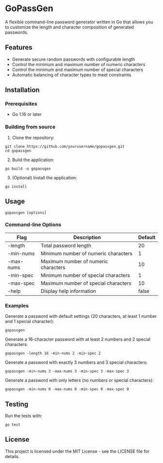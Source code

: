 # GoPassGen

A flexible command-line password generator written in Go that allows you to customize the length and character composition of generated passwords.

## Features

- Generate secure random passwords with configurable length
- Control the minimum and maximum number of numeric characters
- Control the minimum and maximum number of special characters
- Automatic balancing of character types to meet constraints

## Installation

### Prerequisites

- Go 1.16 or later

### Building from source

1. Clone the repository:
```
git clone https://github.com/yourusername/gopassgen.git
cd gopassgen
```

2. Build the application:
```
go build -o gopassgen
```

3. (Optional) Install the application:
```
go install
```

## Usage

```
gopassgen [options]
```

### Command-line Options

| Flag        | Description                                   | Default |
|-------------|-----------------------------------------------|---------|
| -length     | Total password length                         | 20      |
| -min-nums   | Minimum number of numeric characters          | 1       |
| -max-nums   | Maximum number of numeric characters          | 10      |
| -min-spec   | Minimum number of special characters          | 1       |
| -max-spec   | Maximum number of special characters          | 10      |
| -help       | Display help information                      | false   |

### Examples

Generate a password with default settings (20 characters, at least 1 number and 1 special character):
```
gopassgen
```

Generate a 16-character password with at least 2 numbers and 2 special characters:
```
gopassgen -length 16 -min-nums 2 -min-spec 2
```

Generate a password with exactly 3 numbers and 3 special characters:
```
gopassgen -min-nums 3 -max-nums 3 -min-spec 3 -max-spec 3
```

Generate a password with only letters (no numbers or special characters):
```
gopassgen -min-nums 0 -max-nums 0 -min-spec 0 -max-spec 0
```

## Testing

Run the tests with:
```
go test
```

## License

This project is licensed under the MIT License - see the LICENSE file for details.
